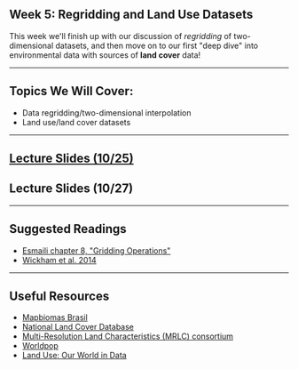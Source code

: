 

## Week 5: Regridding and Land Use Datasets

This week we'll finish up with our discussion of _regridding_ of two-dimensional datasets, and then move on to our first "deep dive" into environmental data with sources of __land cover__ data!

---------------------------
## Topics We Will Cover:

* Data regridding/two-dimensional interpolation
* Land use/land cover datasets

---------------------------
## [Lecture Slides (10/25)](https://drive.google.com/file/d/17vn2shFHPTNwu5XAlajI1wpsnB-w9FIN/view?usp=sharing)
## Lecture Slides (10/27)

---------------------------
## Suggested Readings

* [Esmaili chapter 8, "Gridding Operations"](https://agupubs.onlinelibrary.wiley.com/doi/10.1002/9781119606925.ch8)
* [Wickham et al. 2014](https://drive.google.com/file/d/14D87t_-MKBBq9YDdBoqjlp93KqHf3rz-/view?usp=sharing)


----------------------------

## Useful Resources
* [Mapbiomas Brasil](https://mapbiomas.org/en#)
* [National Land Cover Database](https://www.usgs.gov/centers/eros/science/national-land-cover-database)
* [Multi-Resolution Land Characteristics (MRLC) consortium](https://www.mrlc.gov/)
* [Worldpop](https://developers.google.com/earth-engine/datasets/catalog/WorldPop_GP_100m_pop)
* [Land Use: Our World in Data](https://ourworldindata.org/land-use)


